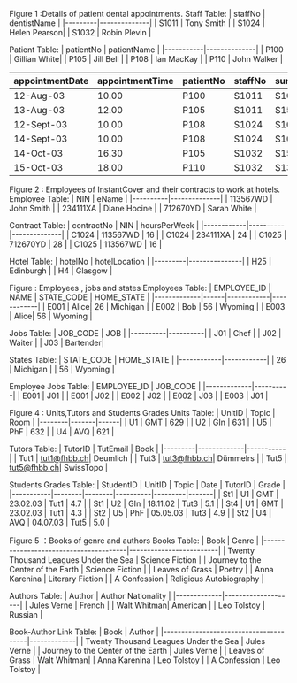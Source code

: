 Figure 1 :Details of patient dental appointments.
Staff Table:
| staffNo | dentistName  |
|---------|--------------|
| S1011   | Tony Smith   |
| S1024   | Helen Pearson|
| S1032   | Robin Plevin |

Patient Table:
| patientNo | patientName  |
|-----------|--------------|
| P100      | Gillian White|
| P105      | Jill Bell    |
| P108      | Ian MacKay   |
| P110      | John Walker  |

| appointmentDate | appointmentTime | patientNo | staffNo | surgeryNo |
|-----------------|-----------------|-----------|---------|-----------|
| 12-Aug-03       | 10.00           | P100      | S1011   | S10       |
| 13-Aug-03       | 12.00           | P105      | S1011   | S15       |
| 12-Sept-03      | 10.00           | P108      | S1024   | S10       |
| 14-Sept-03      | 10.00           | P108      | S1024   | S10       |
| 14-Oct-03       | 16.30           | P105      | S1032   | S15       |
| 15-Oct-03       | 18.00           | P110      | S1032   | S13       |





Figure 2 : Employees of InstantCover and their contracts to work at hotels.
Employee Table:
| NIN       | eName       |
|----------|--------------|
| 113567WD | John Smith   |
| 234111XA | Diane Hocine |
| 712670YD | Sarah White  |

Contract Table:
| contractNo | NIN      | hoursPerWeek |
|------------|----------|--------------|
| C1024      | 113567WD | 16           |
| C1024      | 234111XA | 24           |
| C1025      | 712670YD | 28           |
| C1025      | 113567WD | 16           |

Hotel Table:
| hotelNo | hotelLocation |
|---------|---------------|
| H25     | Edinburgh     |
| H4      | Glasgow       |





Figure : Employees , jobs and states
Employees Table:
| EMPLOYEE_ID | NAME | STATE_CODE | HOME_STATE |
|-------------|------|------------|------------|
| E001        | Alice| 26         | Michigan   |
| E002        | Bob  | 56         | Wyoming    |
| E003        | Alice| 56         | Wyoming    |

Jobs Table:
| JOB_CODE | JOB      |
|----------|----------|
| J01      | Chef     |
| J02      | Waiter   |
| J03      | Bartender|

States Table:
| STATE_CODE | HOME_STATE |
|------------|------------|
| 26         | Michigan   |
| 56         | Wyoming    |

Employee Jobs Table:
| EMPLOYEE_ID | JOB_CODE |
|-------------|----------|
| E001        | J01      |
| E001        | J02      |
| E002        | J02      |
| E002        | J03      |
| E003        | J01      |





Figure 4 : Units,Tutors and Students Grades
Units Table:
| UnitID | Topic | Room |
|--------|-------|------|
| U1     | GMT   | 629  |
| U2     | GIn   | 631  |
| U5     | PhF   | 632  |
| U4     | AVQ   | 621  |

Tutors Table:
| TutorID | TutEmail    | Book      |
|---------|-------------|-----------|
| Tut1    | tut1@fhbb.ch| Deumlich  |
| Tut3    | tut3@fhbb.ch| Dümmelrs  |
| Tut5    | tut5@fhbb.ch| SwissTopo |

Students Grades Table:
| StudentID | UnitID | Topic  | Date     | TutorID | Grade |
|-----------|--------|--------|----------|---------|-------|
| St1       | U1     | GMT    | 23.02.03 | Tut1    | 4.7   |
| St1       | U2     | GIn    | 18.11.02 | Tut3    | 5.1   |
| St4       | U1     | GMT    | 23.02.03 | Tut1    | 4.3   |
| St2       | U5     | PhF    | 05.05.03 | Tut3    | 4.9   |
| St2       | U4     | AVQ    | 04.07.03 | Tut5    | 5.0   |


Figure 5 ：Books of genre and authors
Books Table:
| Book                                  | Genre                   |
|---------------------------------------|-------------------------|
| Twenty Thousand Leagues Under the Sea | Science Fiction         |
| Journey to the Center of the Earth    | Science Fiction         |
| Leaves of Grass                       | Poetry                  |
| Anna Karenina                         | Literary Fiction        |
| A Confession                          | Religious Autobiography |

Authors Table:
| Author      | Author Nationality |
|-------------|--------------------|
| Jules Verne | French             |
| Walt Whitman| American           |
| Leo Tolstoy | Russian            |

Book-Author Link Table:
| Book                                  | Author      |
|---------------------------------------|-------------|
| Twenty Thousand Leagues Under the Sea | Jules Verne |
| Journey to the Center of the Earth    | Jules Verne |
| Leaves of Grass                       | Walt Whitman|
| Anna Karenina                         | Leo Tolstoy |
| A Confession                          | Leo Tolstoy |





